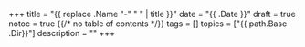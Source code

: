 +++
title = "{{ replace .Name "-" " " | title }}"
date = "{{ .Date }}"
draft = true
notoc = true  {{/*  no table of contents */}}
tags = []
topics = ["{{ path.Base .Dir}}"]
description = ""
+++


<!--more-->